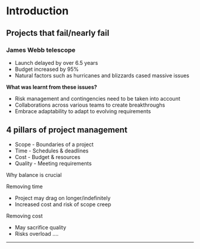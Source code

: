 # Introduction

## **Projects that fail/nearly fail**

### James Webb telescope

- Launch delayed by over 6.5 years
- Budget increased by 95%
- Natural factors such as hurricanes and blizzards cased massive issues

**What was learnt from these issues?**

- Risk management and contingencies need to be taken into account
- Collaborations across various teams to create breakthroughs
- Embrace adaptability to adapt to evolving requirements

## 4 pillars of project management

- Scope - Boundaries of a project
- Time - Schedules & deadlines
- Cost - Budget & resources
- Quality - Meeting requirements

Why balance is crucial 

Removing time

- Project may drag on longer/indefinitely
- Increased cost and risk of scope creep

Removing cost

- May sacrifice quality
- Risks overload ….

---